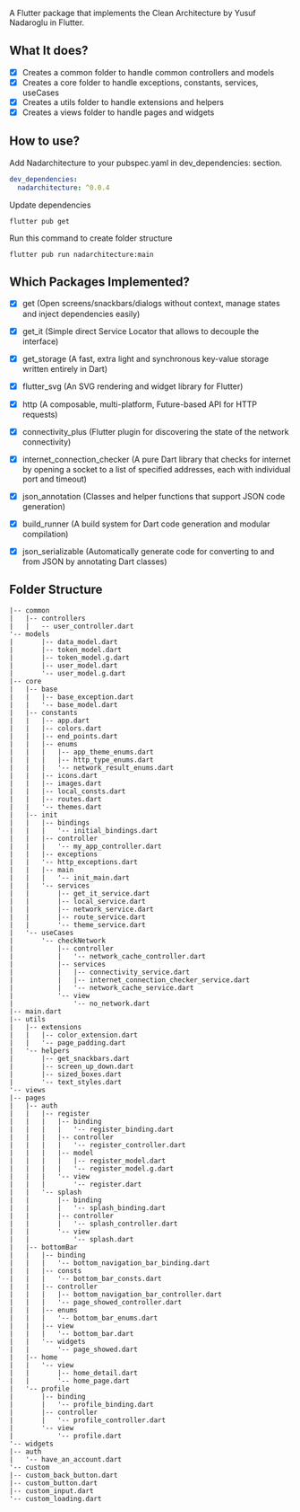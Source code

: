A Flutter package that implements the Clean Architecture by Yusuf Nadaroglu in Flutter.

## What It does?
- [x] Creates a common folder to handle common controllers and models
- [x] Creates a core folder to handle exceptions, constants, services, useCases
- [x] Creates a utils folder to handle extensions and helpers
- [x] Creates a views folder to handle pages and widgets

## How to use?
Add Nadarchitecture to your pubspec.yaml in dev_dependencies: section.
```yaml
dev_dependencies:
  nadarchitecture: ^0.0.4
```

Update dependencies
```
flutter pub get
```

Run this command to create folder structure
```
flutter pub run nadarchitecture:main
```

## Which Packages Implemented?
- [x] get (Open screens/snackbars/dialogs without context, manage states and inject dependencies easily)
- [x] get_it (Simple direct Service Locator that allows to decouple the interface)
- [x] get_storage (A fast, extra light and synchronous key-value storage written entirely in Dart)
- [x] flutter_svg (An SVG rendering and widget library for Flutter)
- [x] http (A composable, multi-platform, Future-based API for HTTP requests)
- [x] connectivity_plus (Flutter plugin for discovering the state of the network connectivity)
- [x] internet_connection_checker (A pure Dart library that checks for internet by opening a socket to a list of specified addresses, each with individual port and timeout)
- [x] json_annotation (Classes and helper functions that support JSON code generation)
- [x] build_runner (A build system for Dart code generation and modular compilation)
- [x] json_serializable (Automatically generate code for converting to and from JSON by annotating Dart classes)


## Folder Structure
```
|-- common
|   |-- controllers
|   |   -- user_controller.dart
'-- models
|       |-- data_model.dart
|       |-- token_model.dart
|       |-- token_model.g.dart
|       |-- user_model.dart
|       '-- user_model.g.dart
|-- core
|   |-- base
|   |   |-- base_exception.dart
|   |   '-- base_model.dart
|   |-- constants
|   |   |-- app.dart
|   |   |-- colors.dart
|   |   |-- end_points.dart
|   |   |-- enums
|   |   |   |-- app_theme_enums.dart
|   |   |   |-- http_type_enums.dart
|   |   |   '-- network_result_enums.dart
|   |   |-- icons.dart
|   |   |-- images.dart
|   |   |-- local_consts.dart
|   |   |-- routes.dart
|   |   '-- themes.dart
|   |-- init
|   |   |-- bindings
|   |   |   '-- initial_bindings.dart
|   |   |-- controller
|   |   |   '-- my_app_controller.dart
|   |   |-- exceptions
|   |   '-- http_exceptions.dart
|   |   |-- main
|   |   |   '-- init_main.dart
|   |   '-- services
|   |       |-- get_it_service.dart
|   |       |-- local_service.dart
|   |       |-- network_service.dart
|   |       |-- route_service.dart
|   |       '-- theme_service.dart
|   '-- useCases
|       '-- checkNetwork
|           |-- controller
|           |   '-- network_cache_controller.dart
|           |-- services
|           |   |-- connectivity_service.dart
|           |   |-- internet_connection_checker_service.dart
|           |   '-- network_cache_service.dart
|           '-- view
|               '-- no_network.dart
|-- main.dart
|-- utils
|   |-- extensions
|   |   |-- color_extension.dart
|   |   '-- page_padding.dart
|   '-- helpers
|       |-- get_snackbars.dart
|       |-- screen_up_down.dart
|       |-- sized_boxes.dart
|       '-- text_styles.dart
'-- views
|-- pages
|   |-- auth
|   |   |-- register
|   |   |   |-- binding
|   |   |   |   '-- register_binding.dart
|   |   |   |-- controller
|   |   |   |   '-- register_controller.dart
|   |   |   |-- model
|   |   |   |   |-- register_model.dart
|   |   |   |   '-- register_model.g.dart
|   |   |   '-- view
|   |   |       '-- register.dart
|   |   '-- splash
|   |       |-- binding
|   |       |   '-- splash_binding.dart
|   |       |-- controller
|   |       |   '-- splash_controller.dart
|   |       '-- view
|   |           '-- splash.dart
|   |-- bottomBar
|   |   |-- binding
|   |   |   '-- bottom_navigation_bar_binding.dart
|   |   |-- consts
|   |   |   '-- bottom_bar_consts.dart
|   |   |-- controller
|   |   |   |-- bottom_navigation_bar_controller.dart
|   |   |   '-- page_showed_controller.dart
|   |   |-- enums
|   |   |   '-- bottom_bar_enums.dart
|   |   |-- view
|   |   |   '-- bottom_bar.dart
|   |   '-- widgets
|   |       '-- page_showed.dart
|   |-- home
|   |   '-- view
|   |       |-- home_detail.dart
|   |       '-- home_page.dart
|   '-- profile
|       |-- binding
|       |   '-- profile_binding.dart
|       |-- controller
|       |   '-- profile_controller.dart
|       '-- view
|           '-- profile.dart
'-- widgets
|-- auth
|   '-- have_an_account.dart
'-- custom
|-- custom_back_button.dart
|-- custom_button.dart
|-- custom_input.dart
'-- custom_loading.dart
```



